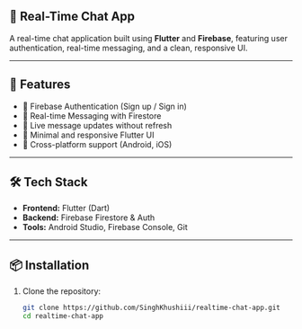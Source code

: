 ## 💬 Real-Time Chat App

A real-time chat application built using **Flutter** and **Firebase**, featuring user authentication, real-time messaging, and a clean, responsive UI.

---

## 🚀 Features

- 🔐 Firebase Authentication (Sign up / Sign in)
- 💬 Real-time Messaging with Firestore
- 🔄 Live message updates without refresh
- 🎨 Minimal and responsive Flutter UI
- 📱 Cross-platform support (Android, iOS)

---

## 🛠 Tech Stack

- **Frontend:** Flutter (Dart)
- **Backend:** Firebase Firestore & Auth
- **Tools:** Android Studio, Firebase Console, Git

---

## 📦 Installation

1. Clone the repository:
   ```bash
   git clone https://github.com/SinghKhushiii/realtime-chat-app.git
   cd realtime-chat-app
